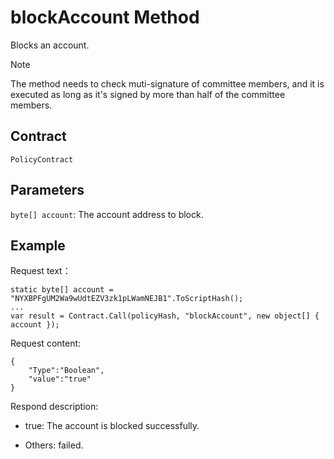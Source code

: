# blockAccount Method

Blocks an account.

> [!Note]
>
> The method needs to check muti-signature of committee members, and it is executed as long as it's signed by more than half of the committee members.

## Contract

	PolicyContract

## Parameters

`byte[] account`: The account address to block.

## Example

Request text：

```
static byte[] account = "NYXBPFgUM2Wa9wUdtEZV3zk1pLWamNEJB1".ToScriptHash();
...
var result = Contract.Call(policyHash, "blockAccount", new object[] { account });
```

Request content:

```
{
	"Type":"Boolean",
	"value":"true"
}
```

Respond description:

- true: The account is blocked successfully.

- Others: failed.
